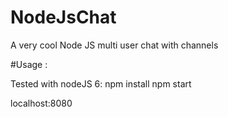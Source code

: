 # NodeJsChat

A very cool Node JS multi user chat with channels

#Usage :

Tested with nodeJS 6:
npm install
npm start

localhost:8080
